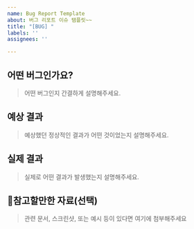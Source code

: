 ```yaml
---
name: Bug Report Template
about: 버그 리포트 이슈 탬플릿~~
title: "[BUG] "
labels: ''
assignees: ''

---
```


## 어떤 버그인가요?

> 어떤 버그인지 간결하게 설명해주세요.

##  예상 결과

> 예상했던 정상적인 결과가 어떤 것이었는지 설명해주세요.

##  실제 결과

> 실제로 어떤 결과가 발생했는지 설명해주세요.

## 📎참고할만한 자료(선택)

> 관련 문서, 스크린샷, 또는 예시 등이 있다면 여기에 첨부해주세요
